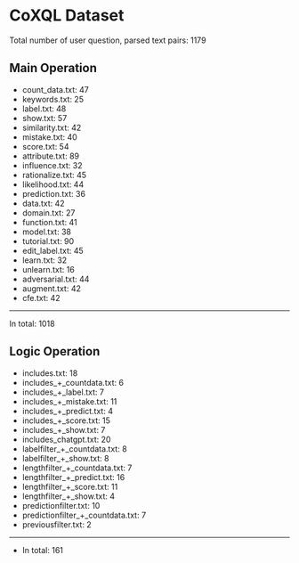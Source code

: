 # CoXQL Dataset
Total number of user question, parsed text pairs: 1179

## Main Operation
- count_data.txt: 47
- keywords.txt: 25
- label.txt: 48
- show.txt: 57
- similarity.txt: 42
- mistake.txt: 40
- score.txt: 54
- attribute.txt: 89
- influence.txt: 32
- rationalize.txt: 45
- likelihood.txt: 44
- prediction.txt: 36
- data.txt: 42
- domain.txt: 27
- function.txt: 41
- model.txt: 38
- tutorial.txt: 90
- edit_label.txt: 45
- learn.txt: 32
- unlearn.txt: 16
- adversarial.txt: 44
- augment.txt: 42
- cfe.txt: 42
---
In total: 1018

## Logic Operation
- includes.txt: 18
- includes_+\_countdata.txt: 6
- includes_+\_label.txt: 7
- includes_+\_mistake.txt: 11
- includes_+\_predict.txt: 4
- includes_+\_score.txt: 15
- includes_+\_show.txt: 7
- includes_chatgpt.txt: 20
- labelfilter_+\_countdata.txt: 8
- labelfilter_+\_show.txt: 8
- lengthfilter_+\_countdata.txt: 7
- lengthfilter_+\_predict.txt: 16
- lengthfilter_+\_score.txt: 11
- lengthfilter_+\_show.txt: 4
- predictionfilter.txt: 10
- predictionfilter_+\_countdata.txt: 7
- previousfilter.txt: 2
---
- In total: 161

